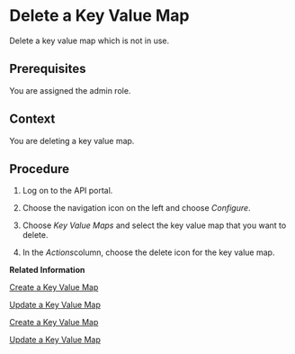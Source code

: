 <!-- loio24fbb01bcc61480ea21962900aaecb04 -->

# Delete a Key Value Map

Delete a key value map which is not in use.



<a name="loio24fbb01bcc61480ea21962900aaecb04__prereq_lnm_hdg_mfb"/>

## Prerequisites

You are assigned the admin role.



<a name="loio24fbb01bcc61480ea21962900aaecb04__context_pkz_3d3_mfb"/>

## Context

You are deleting a key value map.



<a name="loio24fbb01bcc61480ea21962900aaecb04__steps_qkz_3d3_mfb"/>

## Procedure

1.  Log on to the API portal.

2.  Choose the navigation icon on the left and choose *Configure*.

3.  Choose *Key Value Maps* and select the key value map that you want to delete.

4.  In the *Actions*column, choose the delete icon for the key value map.


**Related Information**  


[Create a Key Value Map](create-a-key-value-map-90d8d41.md "Create a key value map using the create and manage collections of arbitrary key value pairs for any number of API proxies.")

[Update a Key Value Map](update-a-key-value-map-4961431.md "Update a key value map.")

[Create a Key Value Map](create-a-key-value-map-90d8d41.md "Create a key value map using the create and manage collections of arbitrary key value pairs for any number of API proxies.")

[Update a Key Value Map](update-a-key-value-map-4961431.md "Update a key value map.")

